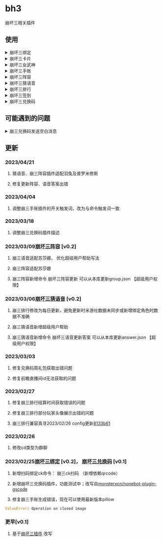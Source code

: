 <!--
 * @Author: MobiusT
 * @Date: 2023-02-25 19:14:10
 * @LastEditors: MobiusT
 * @LastEditTime: 2023-04-21 23:24:22
-->
# bh3

崩坏三相关插件

## 使用

<details>
<summary>崩坏三绑定</summary>
崩坏三绑定[uid] [服务器]<br>
崩坏三服务器列表<br>
崩坏三ck[cookie]     # 该绑定请私聊<br>
崩坏三ck同步         # 该命令要求先绑定原神cookie，通过绑定的原神cookie绑定崩三ck   <br>
崩坏三ck扫码         # 使用米游社扫码绑定崩三ck（不可用扫码器）<br>
</details>
<details>
<summary>崩坏三卡片</summary>
崩坏三卡片                #已绑定uid时使用<br>
崩坏三卡片[uid] [服务器]    #初次使用命令/查询别的玩家的卡片<br>
崩坏三卡片[uid]           #查询已经绑定过uid的玩家的卡片<br>
崩坏三卡片[@]             #查询at的玩家绑定的角色卡片<br>
崩坏三卡片米游社/mys/MYS[米游社id] #查询该米游社id的角色卡片<br>
</details>
<details>
<summary>崩坏三女武神</summary>
崩坏三女武神                #已绑定uid时使用<br>
崩坏三女武神[uid] [服务器]    #初次使用命令/查询别的玩家的女武神<br>
崩坏三女武神[uid]           #查询已经绑定过uid的玩家的女武神<br>
崩坏三女武神[@]             #查询at的玩家绑定的角色女武神<br>
崩坏三女武神米游社/mys/MYS[米游社id] #查询该米游社id的角色女武神<br>
</details>
<details>
<summary>崩坏三手账</summary>
崩坏三手账<br>
<br>
***该功能需要绑定cookie<br>
</details>
<details>
<summary>崩坏三阵容</summary>
崩坏三XXX阵容                #已绑定uid时使用<br>
崩坏三XXX阵容[uid] [服务器]    #初次使用命令/查询别的玩家的女武神<br>
崩坏三XXX阵容[uid]           #查询已经绑定过uid的玩家的女武神<br>
崩坏三XXX阵容[@]             #查询at的玩家绑定的角色女武神<br>
崩坏三XXX阵容米游社/mys/MYS[米游社id] #查询该米游社id的角色女武神<br>
崩坏三阵容更新      #更新阵容简称
</details>
<details>
<summary>崩坏三猜语音</summary>
崩坏三猜语音：正常舰桥、战斗等语音<br>
崩坏三猜语音2/困难：简短的语气或拟声词<br>
崩坏三猜语音答案<br>
崩坏三语音[name]：随机发送指定女武神一段语音<br>
崩坏三语音列表[name]：查看指定女武神所有语音<br>
崩坏三语音[name] [id]：发送指定女武神的指定语音<br>
崩坏三语音新增答案[标准答案]:[别称]  #将新的别称映射到标准答案中<br>
崩坏三语音更新答案    #更新答案模板<br>
更新崩坏三语音列表    #更新语音<br>

<br>
***该功能需要额外语音素材，请超级用户按需根据bh3/guess_voice/readme.md获取免费素材<br>
</details>
<details>
<summary>崩坏三排行</summary>
崩坏三战场排行<br>
崩坏三深渊排行[全部/all] [服务器] [@] #可选参数：[全部/all]全部排行  [服务器]对应服务器的排行  [@]at的人绑定的角色所在服务器<br>
崩坏三战场排行更新<br>
崩坏三深渊排行更新<br>
</details>
<details>
<summary>崩坏三签到</summary>
崩坏三签到       #签到并开启自动签到<br>
崩坏三签到关闭   #关闭自动签到<br>
<br>
***该功能需要绑定cookie<br>
</details>
<details>
<summary>崩坏三兑换码</summary>
[崩坏三]兑换码<br>
</details>

## 可能遇到的问题

<details>
<summary>崩三兑换码发送空白消息</summary>

插件依赖 [@Mrs4s/go-cqhttp](https://github.com/Mrs4s/go-cqhttp) 的合并转发接口，如需启用私聊响应请务必安装 [v1.0.0-rc2](https://github.com/Mrs4s/go-cqhttp/releases/tag/v1.0.0-rc2) 以上版本的 go-cqhttp。

</details>

## 更新

### 2023/04/21

1. 猜语音、崩三阵容插件适配羽兔及普罗米修斯

2. 修复更新阵容、语音答案出错

### 2023/04/04

1. 调整崩三手账插件的开关触发词，改为与命令触发词一致

### 2023/03/18

1. 调整崩三兑换码插件描述

### 2023/03/09[崩坏三阵容](https://github.com/MobiusT/zhenxun_extensive_plugin_mobius/tree/main/bh3/group_bh3) [v0.2]

1. 崩三语音适配苏莎娜， 优化超级用户帮助写法

2. 崩三阵容适配苏莎娜

3. 崩三阵容新增命令 崩坏三阵容更新  可以从本库更新group.json 【超级用户权限】

### 2023/03/06[崩坏三猜语音](https://github.com/MobiusT/zhenxun_extensive_plugin_mobius/tree/main/bh3/guess_voice) [v0.2]

1. 崩三排行修改为每日更新，避免更新时米游社数据未同步或新增绑定角色时数据不准确

2. 崩三猜语音新增超级用户帮助

3. 崩三猜语音新增命令 崩坏三语音更新答案 可以从本库更新answer.json 【超级用户权限】

### 2023/03/03

1. 修复兑换码周礼包获取出错问题

2. 修复前瞻直播间id无法获取的问题

### 2023/02/27

1. 修复崩三排行结算时间获取错误的问题

2. 修复崩三排行部分玩家头像展示出错的问题

3. 崩三排行兼容真寻2023/02/26 config更新[8133b61](https://github.com/HibiKier/zhenxun_bot/commit/8133b61ebd28459a5a33bd53e998eb636c3725b4)

### 2023/02/26

1. 修改cd类型为群聊

### 2023/02/25[崩坏三绑定](https://github.com/MobiusT/zhenxun_extensive_plugin_mobius/tree/main/bh3/bind_bh3) [v0.2]， [崩坏三兑换码](https://github.com/MobiusT/zhenxun_extensive_plugin_mobius/tree/main/bh3/code_bh3) [v0.1]

1. 新增扫码绑定ck命令： 崩三ck扫码 （新增依赖qrcode）

2. 新增崩坏三兑换码插件，功能测试中；改写自[monsterxcn/nonebot-plugin-gscode](https://github.com/monsterxcn/nonebot-plugin-gscode/tree/main/nonebot_plugin_gscode)

3. 修复崩三手账生成错误，现在可以使用最新版本pillow

```python
ValueError: Operation on closed image
```

### 更早[v0.1]

1. 基于[崩坏三插件](https://github.com/chingkingm/honkai_mys) 改写
